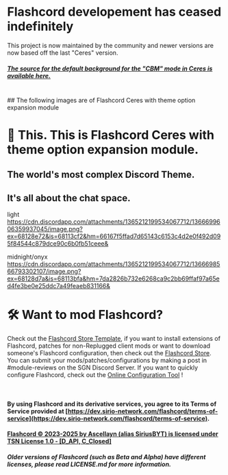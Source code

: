 # Flashcord developement has ceased indefinitely
This project is now maintained by the community and newer versions are now based off the last "Ceres" version.

##### [The source for the default background for the "CBM" mode in Ceres is available here.](https://www.pixiv.net/en/artworks/115204201)


<br>
## The following images are of Flashcord Ceres with theme option expansion module

# 📸 This. This is Flashcord Ceres with theme option expansion module.
## The world's most complex Discord Theme.
## It's all about the chat space.


light
https://cdn.discordapp.com/attachments/1365212199534067712/1366699606359937045/image.png?ex=68128e72&is=68113cf2&hm=66167f5ffad7d65143c6153c4d2e0f492d095f84544c879dce90c6b0fb51ceee&



midnight/onyx
https://cdn.discordapp.com/attachments/1365212199534067712/1366698566793302107/image.png?ex=68128d7a&is=68113bfa&hm=7da2826b732e6268ca9c2bb69ffaf97a65ed4fe3be0e25ddc7a49feaeb831166&



# 🛠️ Want to mod Flashcord?
Check out the [Flashcord Store Template](https://github.com/SiriusBYT/Flashcord-Store-Template), if you want to install extensions of Flashcord, patches for non-Replugged client mods or want to download someone's Flashcord configuration, then check out the [Flashcord Store](https://sirio-network.com/flashcord/store). You can submit your mods/patches/configurations by making a post in #module-reviews on the SGN Discord Server. If you want to quickly configure Flashcord, check out the [Online Configuration Tool](https://sirio-network.com/flashcord/configurator) !

<br>

#### By using Flashcord and its derivative services, you agree to its Terms of Service provided at [https://dev.sirio-network.com/flashcord/terms-of-service](https://dev.sirio-network.com/flashcord/terms-of-service).
#### [Flashcord © 2023-2025 by Ascellayn (alias SiriusBYT) is licensed under TSN License 1.0 - [D_API, C_Closed]](https://dev.sirio-network.com/license/1.0)
##### Older versions of Flashcord (such as Beta and Alpha) have different licenses, please read LICENSE.md for more information.
